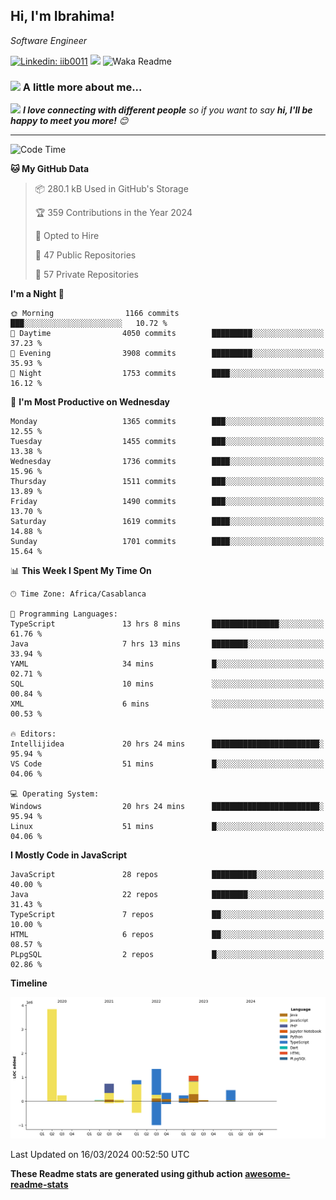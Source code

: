 <h2>Hi, I'm Ibrahima! </h2>
<p><em>Software Engineer 
</em></p>


[![Linkedin: iib0011](https://img.shields.io/badge/-iib0011-blue?style=flat-square&logo=Linkedin&logoColor=white&link=https://www.linkedin.com/in/iib0011/)](https://www.linkedin.com/in/iib0011/)
![](https://visitor-badge.glitch.me/badge?page_id=iib0011)
![Waka Readme](https://github.com/iib0011/iib0011/workflows/Waka%20Readme/badge.svg)


### <img src="https://media.giphy.com/media/VgCDAzcKvsR6OM0uWg/giphy.gif" width="50"> A little more about me...  


<img src="https://media.giphy.com/media/LnQjpWaON8nhr21vNW/giphy.gif" width="60"> <em><b>I love connecting with different people</b> so if you want to say <b>hi, I'll be happy to meet you more!</b> 😊</em>

---
<!--START_SECTION:waka-->
![Code Time](http://img.shields.io/badge/Code%20Time-3%2C115%20hrs%2019%20mins-blue)

**🐱 My GitHub Data** 

> 📦 280.1 kB Used in GitHub's Storage 
 > 
> 🏆 359 Contributions in the Year 2024
 > 
> 💼 Opted to Hire
 > 
> 📜 47 Public Repositories 
 > 
> 🔑 57 Private Repositories 
 > 
**I'm a Night 🦉** 

```text
🌞 Morning                1166 commits        ███░░░░░░░░░░░░░░░░░░░░░░   10.72 % 
🌆 Daytime                4050 commits        █████████░░░░░░░░░░░░░░░░   37.23 % 
🌃 Evening                3908 commits        █████████░░░░░░░░░░░░░░░░   35.93 % 
🌙 Night                  1753 commits        ████░░░░░░░░░░░░░░░░░░░░░   16.12 % 
```
📅 **I'm Most Productive on Wednesday** 

```text
Monday                   1365 commits        ███░░░░░░░░░░░░░░░░░░░░░░   12.55 % 
Tuesday                  1455 commits        ███░░░░░░░░░░░░░░░░░░░░░░   13.38 % 
Wednesday                1736 commits        ████░░░░░░░░░░░░░░░░░░░░░   15.96 % 
Thursday                 1511 commits        ███░░░░░░░░░░░░░░░░░░░░░░   13.89 % 
Friday                   1490 commits        ███░░░░░░░░░░░░░░░░░░░░░░   13.70 % 
Saturday                 1619 commits        ████░░░░░░░░░░░░░░░░░░░░░   14.88 % 
Sunday                   1701 commits        ████░░░░░░░░░░░░░░░░░░░░░   15.64 % 
```


📊 **This Week I Spent My Time On** 

```text
🕑︎ Time Zone: Africa/Casablanca

💬 Programming Languages: 
TypeScript               13 hrs 8 mins       ███████████████░░░░░░░░░░   61.76 % 
Java                     7 hrs 13 mins       ████████░░░░░░░░░░░░░░░░░   33.94 % 
YAML                     34 mins             █░░░░░░░░░░░░░░░░░░░░░░░░   02.71 % 
SQL                      10 mins             ░░░░░░░░░░░░░░░░░░░░░░░░░   00.84 % 
XML                      6 mins              ░░░░░░░░░░░░░░░░░░░░░░░░░   00.53 % 

🔥 Editors: 
Intellijidea             20 hrs 24 mins      ████████████████████████░   95.94 % 
VS Code                  51 mins             █░░░░░░░░░░░░░░░░░░░░░░░░   04.06 % 

💻 Operating System: 
Windows                  20 hrs 24 mins      ████████████████████████░   95.94 % 
Linux                    51 mins             █░░░░░░░░░░░░░░░░░░░░░░░░   04.06 % 
```

**I Mostly Code in JavaScript** 

```text
JavaScript               28 repos            ██████████░░░░░░░░░░░░░░░   40.00 % 
Java                     22 repos            ████████░░░░░░░░░░░░░░░░░   31.43 % 
TypeScript               7 repos             ██░░░░░░░░░░░░░░░░░░░░░░░   10.00 % 
HTML                     6 repos             ██░░░░░░░░░░░░░░░░░░░░░░░   08.57 % 
PLpgSQL                  2 repos             █░░░░░░░░░░░░░░░░░░░░░░░░   02.86 % 
```



**Timeline**

![Lines of Code chart](https://raw.githubusercontent.com/iib0011/iib0011/master/assets/bar_graph.png)


 Last Updated on 16/03/2024 00:52:50 UTC
<!--END_SECTION:waka-->

**These Readme stats are generated using github action [awesome-readme-stats](https://github.com/iib0011/waka-readme-stats)**
